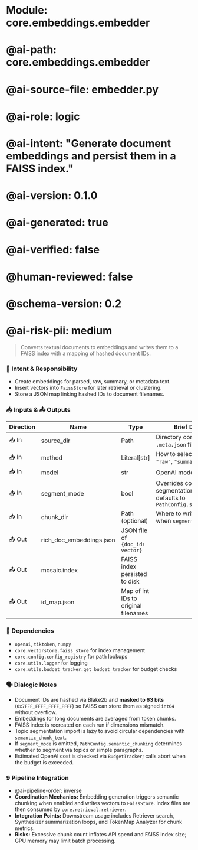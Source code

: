 # Module: core.embeddings.embedder
# @ai-path: core.embeddings.embedder
# @ai-source-file: embedder.py
# @ai-role: logic
# @ai-intent: "Generate document embeddings and persist them in a FAISS index."
# @ai-version: 0.1.0
# @ai-generated: true
# @ai-verified: false
# @human-reviewed: false
# @schema-version: 0.2
# @ai-risk-pii: medium

> Converts textual documents to embeddings and writes them to a FAISS index with a mapping of hashed document IDs.

### 🎯 Intent & Responsibility
- Create embeddings for parsed, raw, summary, or metadata text.
- Insert vectors into `FaissStore` for later retrieval or clustering.
- Store a JSON map linking hashed IDs to document filenames.

### 📥 Inputs & 📤 Outputs
| Direction | Name | Type | Brief Description |
|-----------|------|------|-------------------|
| 📥 In | source_dir | Path | Directory containing text or `.meta.json` files |
| 📥 In | method | Literal[str] | How to select text (`"parsed"`, `"raw"`, `"summary"`, `"meta"`) |
| 📥 In | model | str | OpenAI model name |
| 📥 In | segment_mode | bool | Overrides config to use topic segmentation when True; defaults to `PathConfig.semantic_chunking` |
| 📥 In | chunk_dir | Path (optional) | Where to write chunk text when `segment_mode` is enabled |
| 📤 Out | rich_doc_embeddings.json | JSON file of `{doc_id: vector}` |
| 📤 Out | mosaic.index | FAISS index persisted to disk |
| 📤 Out | id_map.json | Map of int IDs to original filenames |

### 🔗 Dependencies
- `openai`, `tiktoken`, `numpy`
- `core.vectorstore.faiss_store` for index management
- `core.config.config_registry` for path lookups
- `core.utils.logger` for logging
- `core.utils.budget_tracker.get_budget_tracker` for budget checks

### 🗣 Dialogic Notes
- Document IDs are hashed via Blake2b and **masked to 63 bits** (`0x7FFF_FFFF_FFFF_FFFF`) so FAISS can store them as signed `int64` without overflow.
- Embeddings for long documents are averaged from token chunks.
- FAISS index is recreated on each run if dimensions mismatch.
- Topic segmentation import is lazy to avoid circular dependencies with
  `semantic_chunk_text`.
- If `segment_mode` is omitted, `PathConfig.semantic_chunking` determines whether
  to segment via topics or simple paragraphs.
- Estimated OpenAI cost is checked via `BudgetTracker`; calls abort when the budget is exceeded.

### 9 Pipeline Integration
- @ai-pipeline-order: inverse
- **Coordination Mechanics:** Embedding generation triggers semantic chunking when enabled and writes vectors to `FaissStore`. Index files are then consumed by `core.retrieval.retriever`.
- **Integration Points:** Downstream usage includes Retriever search, Synthesizer summarization loops, and TokenMap Analyzer for chunk metrics.
- **Risks:** Excessive chunk count inflates API spend and FAISS index size; GPU memory may limit batch processing.
